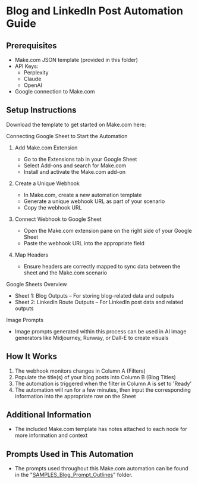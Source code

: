 # Blog and LinkedIn Post Automation Guide

## Prerequisites
* Make.com JSON template (provided in this folder)
* API Keys:
   * Perplexity
   * Claude
   * OpenAI
* Google connection to Make.com

## Setup Instructions

Download the template to get started on Make.com here: 

Connecting Google Sheet to Start the Automation

1. Add Make.com Extension
   * Go to the Extensions tab in your Google Sheet
   * Select Add-ons and search for Make.com
   * Install and activate the Make.com add-on

2. Create a Unique Webhook
   * In Make.com, create a new automation template
   * Generate a unique webhook URL as part of your scenario
   * Copy the webhook URL

3. Connect Webhook to Google Sheet
   * Open the Make.com extension pane on the right side of your Google Sheet
   * Paste the webhook URL into the appropriate field

4. Map Headers
   * Ensure headers are correctly mapped to sync data between the sheet and the Make.com scenario

Google Sheets Overview
* Sheet 1: Blog Outputs – For storing blog-related data and outputs
* Sheet 2: LinkedIn Route Outputs – For LinkedIn post data and related outputs

Image Prompts
* Image prompts generated within this process can be used in AI image generators like Midjourney, Runway, or Dall-E to create visuals

## How It Works
1. The webhook monitors changes in Column A (Filters)
2. Populate the title(s) of your blog posts into Column B (Blog Titles)
3. The automation is triggered when the filter in Column A is set to 'Ready'
4. The automation will run for a few minutes, then input the corresponding information into the appropriate row on the Sheet

## Additional Information
* The included Make.com template has notes attached to each node for more information and context

## Prompts Used in This Automation
* The prompts used throughout this Make.com automation can be found in the "[SAMPLES_Blog_Prompt_Outlines](https://drive.google.com/drive/folders/152GJHO09GDiYktjpvVdrmBxogkja7Ry_?usp=sharing)" folder. 


